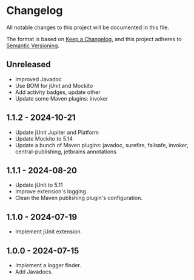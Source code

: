 # Changelog

All notable changes to this project will be documented in this file.

The format is based on [Keep a Changelog](https://keepachangelog.com/en/1.1.0/),
and this project adheres to [Semantic Versioning](https://semver.org/spec/v2.0.0.html).

## Unreleased

- Improved Javadoc
- Use BOM for jUnit and Mockito
- Add activity badges, update other
- Update some Maven plugins: invoker

## 1.1.2 - 2024-10-21

- Update jUnit Jupiter and Platform
- Update Mockito to 5.14
- Update a bunch of Maven plugins: javadoc, surefire, failsafe, invoker, central-publishing, jetbrains annotations

## 1.1.1 - 2024-08-20

- Update jUnit to 5.11
- Improve extension's logging
- Clean the Maven publishing plugin's configuration.

## 1.1.0 - 2024-07-19

- Implement jUnit extension.

## 1.0.0 - 2024-07-15

- Implement a logger finder.
- Add Javadocs.
